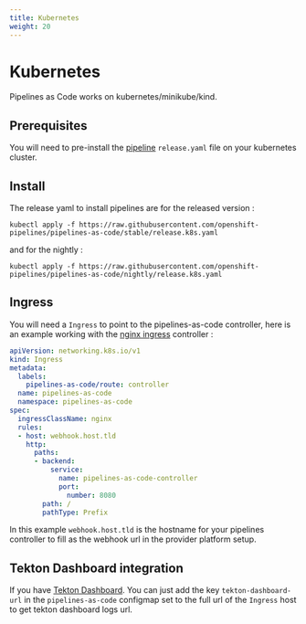 ```yaml
---
title: Kubernetes
weight: 20
---
```

# Kubernetes

Pipelines as Code works on kubernetes/minikube/kind.

## Prerequisites

You will need to pre-install the [pipeline](https://storage.googleapis.com/tekton-releases/pipeline/latest/release.yaml) `release.yaml`
file on your kubernetes cluster.

## Install

The release yaml to install pipelines are for the released version :

```shell
kubectl apply -f https://raw.githubusercontent.com/openshift-pipelines/pipelines-as-code/stable/release.k8s.yaml
```

and for the nightly :

```shell
kubectl apply -f https://raw.githubusercontent.com/openshift-pipelines/pipelines-as-code/nightly/release.k8s.yaml
```

## Ingress

You will need a `Ingress` to point to the pipelines-as-code controller, here is an example working with the [nginx ingress](https://kubernetes.github.io/ingress-nginx/) controller :

```yaml
apiVersion: networking.k8s.io/v1
kind: Ingress
metadata:
  labels:
    pipelines-as-code/route: controller
  name: pipelines-as-code
  namespace: pipelines-as-code
spec:
  ingressClassName: nginx
  rules:
  - host: webhook.host.tld
    http:
      paths:
      - backend:
          service:
            name: pipelines-as-code-controller
            port:
              number: 8080
        path: /
        pathType: Prefix
```

In this example `webhook.host.tld` is the hostname for your pipelines controller to fill as the webhook url in the provider platform setup.

## Tekton Dashboard integration

If you have [Tekton Dashboard](https://github.com/tektoncd/dashboard). You can
just add the key `tekton-dashboard-url` in the `pipelines-as-code` configmap
set to the full url of the `Ingress` host to get tekton dashboard logs url.
